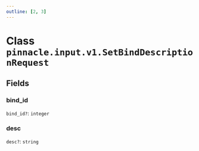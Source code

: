 ```yaml
---
outline: [2, 3]
---
```


# Class `pinnacle.input.v1.SetBindDescriptionRequest`




## Fields

### bind_id <Badge type="danger" text="nullable" />

`bind_id?`: <code>integer</code>



### desc <Badge type="danger" text="nullable" />

`desc?`: <code>string</code>




